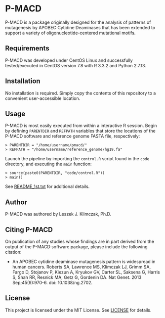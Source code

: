 # P-MACD
P-MACD is a package originally designed for the analysis of patterns of mutagenesis by APOBEC Cytidine Deaminases that has been extended to support a variety of oligonucleotide-centered mutational motifs.

## Requirements
P-MACD was developed under CentOS Linux and successfully tested/executed in CentOS version 7.8 with R 3.3.2 and Python 2.7.13.

## Installation
No installation is required. Simply copy the contents of this repository to a convenient user-accessible location.

## Usage
P-MACD is most easily executed from within a interactive R session. Begin by defining `PARENTDIR` and `REFPATH` variables that store the locations of the P-MACD software and reference genome FASTA file, respectively:
```
> PARENTDIR = "/home/username/pmacd/"
> REFPATH = "/home/username/reference_genome/hg19.fa"
```
Launch the pipeline by importing the `control.R` script found in the `code` directory, and executing the `main` function:
```
> source(paste0(PARENTDIR, "code/control.R"))
> main()
```
See [README_1st.txt](README_1st.txt) for additional details.

## Author
P-MACD was authored by Leszek J. Klimczak, Ph.D.

## Citing P-MACD
On publication of any studies whose findings are in part derived from the output of the P-MACD software package, please include the following citation:
* An APOBEC cytidine deaminase mutagenesis pattern is widespread in human cancers. Roberts SA, Lawrence MS, Klimczak LJ, Grimm SA, Fargo D, Stojanov P, Kiezun A, Kryukov GV, Carter SL, Saksena G, Harris S, Shah RR, Resnick MA, Getz G, Gordenin DA.
Nat Genet. 2013 Sep;45(9):970-6. doi: 10.1038/ng.2702.

## License
This project is licensed under the MIT License. See [LICENSE](LICENSE) for details.
